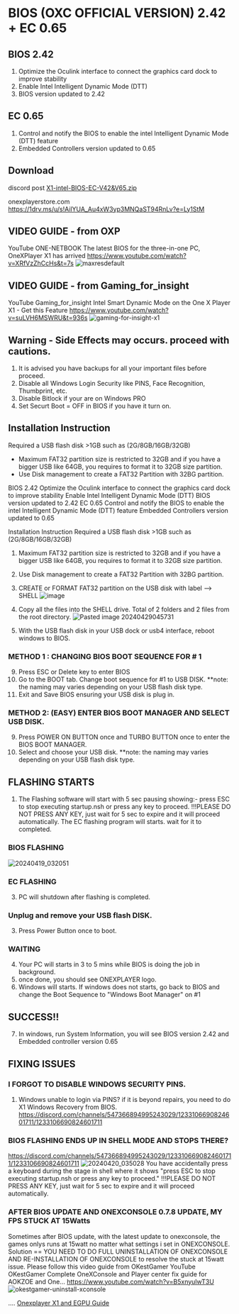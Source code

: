 # BIOS (OXC OFFICIAL VERSION) 2.42 + EC 0.65
## BIOS 2.42
1. Optimize the Oculink interface to connect the graphics card dock to improve stability
2. Enable Intel Intelligent Dynamic Mode (DTT)
3. BIOS version updated to 2.42

## EC 0.65
1. Control and notify the BIOS to enable the intel Intelligent Dynamic Mode (DTT) feature
2. Embedded Controllers version updated to 0.65
## Download
discord post
[X1-intel-BIOS-EC-V42&V65.zip](https://github.com/davidteosk/Onexplayer-X1-EGPU-Guide/files/15168135/X1-intel-BIOS-EC-V42.V65.zip)

onexplayerstore.com
https://1drv.ms/u/s!AilYUA_Au4xW3yp3MNQaST94RnLv?e=Ly1StM

## VIDEO GUIDE - from OXP
YouTube
ONE-NETBOOK
The latest BIOS for the three-in-one PC, OneXPlayer X1 has arrived
https://www.youtube.com/watch?v=XRfVzZhCcHs&t=7s
![maxresdefault](https://github.com/davidteosk/Onexplayer-X1-EGPU-Guide/assets/12351598/a5c5de25-6bc1-4789-9fd5-dc733d75164b)

## VIDEO GUIDE - from Gaming_for_insight
YouTube
Gaming_for_insight
Intel Smart Dynamic Mode on the One X Player X1 - Get this Feature
https://www.youtube.com/watch?v=suLVH6MSWRU&t=936s
![gaming-for-insight-x1](https://github.com/davidteosk/Onexplayer-X1-EGPU-Guide/assets/12351598/4f6b2d79-b179-4649-8869-6337b47425a6)

## Warning - Side Effects may occurs. proceed with cautions.
1. It is advised you have backups for all your important files before proceed.
2. Disable all Windows Login Security like PINS, Face Recognition, Thumbprint, etc.
3. Disable Bitlock if your are on Windows PRO
4. Set Securt Boot = OFF in BIOS if you have it turn on.

## Installation Instruction

Required a USB flash disk >1GB such as (2G/8GB/16GB/32GB)
- Maximum FAT32 partition size is restricted to 32GB and if you have a bigger USB like 64GB, you requires to format it to 32GB size partition.
- Use Disk management to create a FAT32 Partition with 32BG partition.

BIOS 2.42
Optimize the Oculink interface to connect the graphics card dock to improve stability
Enable Intel Intelligent Dynamic Mode (DTT)
BIOS version updated to 2.42
EC 0.65
Control and notify the BIOS to enable the intel Intelligent Dynamic Mode (DTT) feature
Embedded Controllers version updated to 0.65

Installation Instruction
Required a USB flash disk >1GB such as (2G/8GB/16GB/32GB)

1. Maximum FAT32 partition size is restricted to 32GB and if you have a bigger USB like 64GB, you requires to format it to 32GB size partition.
2. Use Disk management to create a FAT32 Partition with 32BG partition.
3. CREATE or FORMAT FAT32 partition on the USB disk with label --> SHELL
![image](https://github.com/davidteosk/Onexplayer-X1-EGPU-Guide/assets/12351598/2674a4ce-b012-4c37-a6fb-6030b6fb0f0e)

5. Copy all the files into the SHELL drive. Total of 2 folders and 2 files from the root directory.
![Pasted image 20240429045731](https://github.com/davidteosk/Onexplayer-X1-EGPU-Guide/assets/12351598/0fcfb6b1-b6e2-4eb2-9e68-58132f690a75)

7. With the USB flash disk in your USB dock or usb4 interface, reboot windows to BIOS.

### METHOD 1 : CHANGING BIOS BOOT SEQUENCE FOR # 1
9. Press ESC or Delete key to enter BIOS
10. Go to the BOOT tab. Change boot sequence for #1 to USB DISK. **note: the naming may varies depending on your USB flash disk type.
11. Exit and Save BIOS ensuring your USB disk is plug in.

### METHOD 2: (EASY) ENTER BIOS BOOT MANAGER AND SELECT USB DISK. 
9. Press POWER ON BUTTON once and TURBO BUTTON once to enter the BIOS BOOT MANAGER.
10. Select and choose your USB disk. **note: the naming may varies depending on your USB flash disk type.

## FLASHING STARTS
1. The Flashing software will start with 5 sec pausing showing:- press ESC to stop executing startup.nsh or press any key to proceed.
!!!PLEASE DO NOT PRESS ANY KEY, just wait for 5 sec to expire and it will proceed automatically.
The EC flashing program will starts. wait for it to completed.
### BIOS FLASHING
![20240419_032051](https://github.com/davidteosk/Onexplayer-X1-EGPU-Guide/assets/12351598/1a5e140c-bdf2-45e1-85bd-a0550736f1d9)
### EC FLASHING

3. PC will shutdown after flashing is completed.

### Unplug and remove your USB flash DISK.
3. Press Power Button once to boot.

### WAITING
4. Your PC will starts in 3 to 5 mins while BIOS is doing the job in background.
5. once done, you should see ONEXPLAYER logo.
6. Windows will starts. If windows does not starts, go back to BIOS and change the Boot Sequence to  "Windows Boot Manager" on #1

## SUCCESS!!
7. In windows, run System Information, you will see BIOS version 2.42 and Embedded controller version 0.65

## FIXING ISSUES
### I FORGOT TO DISABLE WINDOWS SECURITY PINS.
1. Windows unable to login via PINS?  if it is beyond repairs, you need to do X1 Windows Recovery from BIOS.
https://discord.com/channels/547366894995243029/1233106690824601711/1233106690824601711
### BIOS FLASHING ENDS UP IN SHELL MODE AND STOPS THERE? 
https://discord.com/channels/547366894995243029/1233106690824601711/1233106690824601711
![20240420_035028](https://github.com/davidteosk/Onexplayer-X1-EGPU-Guide/assets/12351598/28461314-1a85-4bf8-906d-3060f7fed34f)
You have accidentally press a keyboard during the stage in shell where it shows "press ESC to stop executing startup.nsh or press any key to proceed."
!!!PLEASE DO NOT PRESS ANY KEY, just wait for 5 sec to expire and it will proceed automatically.

### AFTER BIOS UPDATE AND ONEXCONSOLE 0.7.8 UPDATE, MY FPS STUCK AT 15Watts
Sometimes after BIOS update, with the latest update to onexconsole, the games onlys runs at 15watt no matter what settings i set in ONEXCONSOLE.
Solution == YOU NEED TO DO FULL UNINSTALLATION OF ONEXCONSOLE AND RE-INSTALLATION OF ONEXCONSOLE to resolve the stuck at 15watt issue.
Please follow this video guide from OKestGamer
YouTube
OKestGamer
Complete OneXConsole and Player center fix guide for AOKZOE and One...
https://www.youtube.com/watch?v=B5xnyulwT3U
![okestgamer-uninstall-xconsole](https://github.com/davidteosk/Onexplayer-X1-EGPU-Guide/assets/12351598/536ba20e-501f-4b26-aadd-e928d60a1b37)


....
[Onexplayer X1 and EGPU Guide](../main/README.md)
